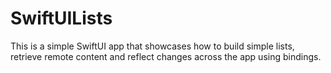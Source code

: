# SwiftUILists

This is a simple SwiftUI app that showcases how to build simple lists, retrieve remote content and reflect changes across the app using bindings. 

